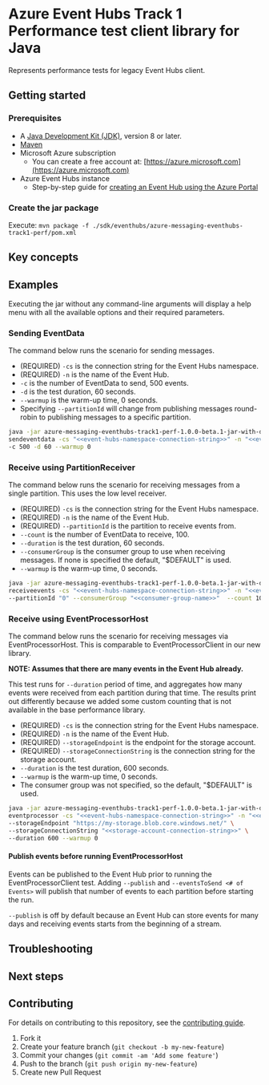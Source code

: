 # Azure Event Hubs Track 1 Performance test client library for Java

Represents performance tests for legacy Event Hubs client.

## Getting started

### Prerequisites

- A [Java Development Kit (JDK)][jdk_link], version 8 or later.
- [Maven][maven]
- Microsoft Azure subscription
    - You can create a free account at: [https://azure.microsoft.com](https://azure.microsoft.com)
- Azure Event Hubs instance
    - Step-by-step guide for [creating an Event Hub using the Azure Portal][event_hubs_create]

### Create the jar package

Execute: `mvn package -f ./sdk/eventhubs/azure-messaging-eventhubs-track1-perf/pom.xml`

## Key concepts

## Examples

Executing the jar without any command-line arguments will display a help menu with all the available options and their
required parameters.

### Sending EventData

The command below runs the scenario for sending messages.

- (REQUIRED) `-cs` is the connection string for the Event Hubs namespace.
- (REQUIRED) `-n` is the name of the Event Hub.
- `-c` is the number of EventData to send, 500 events.
- `-d` is the test duration, 60 seconds.
- `--warmup` is the warm-up time, 0 seconds.
- Specifying `--partitionId` will change from publishing messages round-robin to publishing messages to a specific
  partition.

```bash
java -jar azure-messaging-eventhubs-track1-perf-1.0.0-beta.1-jar-with-dependencies.jar \
sendeventdata -cs "<<event-hubs-namespace-connection-string>>" -n "<<event-hub-name>>" \
-c 500 -d 60 --warmup 0
```

### Receive using PartitionReceiver

The command below runs the scenario for receiving messages from a single partition. This uses the low level receiver.

- (REQUIRED) `-cs` is the connection string for the Event Hubs namespace.
- (REQUIRED) `-n` is the name of the Event Hub.
- (REQUIRED) `--partitionId` is the partition to receive events from.
- `--count` is the number of EventData to receive, 100.
- `--duration` is the test duration, 60 seconds.
- `--consumerGroup` is the consumer group to use when receiving messages. If none is specified the default, "$DEFAULT"
  is used.
- `--warmup` is the warm-up time, 0 seconds.

```bash
java -jar azure-messaging-eventhubs-track1-perf-1.0.0-beta.1-jar-with-dependencies.jar \
receiveevents -cs "<<event-hubs-namespace-connection-string>>" -n "<<event-hub-name>>" \
--partitionId "0" --consumerGroup "<<consumer-group-name>>"  --count 100 --duration 60 --warmup 0
```

### Receive using EventProcessorHost

The command below runs the scenario for receiving messages via EventProcessorHost. This is comparable to
EventProcessorClient in our new library.

**NOTE: Assumes that there are many events in the Event Hub already.**

This test runs for `--duration` period of time, and aggregates how many events were received from each partition during
that time.  The results print out differently because we added some custom counting that is not available in the base
performance library.

- (REQUIRED) `-cs` is the connection string for the Event Hubs namespace.
- (REQUIRED) `-n` is the name of the Event Hub.
- (REQUIRED) `--storageEndpoint` is the endpoint for the storage account.
- (REQUIRED) `--storageConnectionString` is the connection string for the storage account.
- `--duration` is the test duration, 600 seconds.
- `--warmup` is the warm-up time, 0 seconds.
- The consumer group was not specified, so the default, "$DEFAULT" is used.

```bash
java -jar azure-messaging-eventhubs-track1-perf-1.0.0-beta.1-jar-with-dependencies.jar \
eventprocessor -cs "<<event-hubs-namespace-connection-string>>" -n "<<event-hub-name>>" \
--storageEndpoint "https://my-storage.blob.core.windows.net/" \
--storageConnectionString "<<storage-account-connection-string>>" \
--duration 600 --warmup 0
```

#### Publish events before running EventProcessorHost

Events can be published to the Event Hub prior to running the EventProcessorClient test. Adding `--publish` and
`--eventsToSend <# of Events>` will publish that number of events to each partition before starting the run.

`--publish` is off by default because an Event Hub can store events for many days and receiving events starts from the
beginning of a stream.

## Troubleshooting

## Next steps

## Contributing

For details on contributing to this repository, see the [contributing guide](https://github.com/Azure/azure-sdk-for-java/blob/main/CONTRIBUTING.md).

1. Fork it
1. Create your feature branch (`git checkout -b my-new-feature`)
1. Commit your changes (`git commit -am 'Add some feature'`)
1. Push to the branch (`git push origin my-new-feature`)
1. Create new Pull Request

<!-- links -->
[event_hubs_create]: https://docs.microsoft.com/azure/event-hubs/event-hubs-create
[jdk_link]: https://docs.microsoft.com/java/azure/jdk/?view=azure-java-stable
[maven]: https://maven.apache.org/
